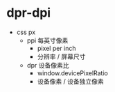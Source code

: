 # dpr-dpi

- css px
  - ppi 每英寸像素
    - pixel per inch
    - 分辨率 / 屏幕尺寸
  - dpr 设备像素比
    - window.devicePixelRatio
    - 设备像素 / 设备独立像素

